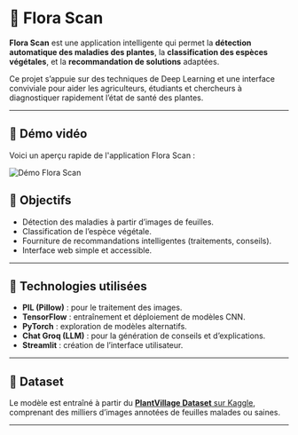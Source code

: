 # 🌿 Flora Scan

**Flora Scan** est une application intelligente qui permet la **détection automatique des maladies des plantes**, la **classification des espèces végétales**, et la **recommandation de solutions** adaptées.

Ce projet s’appuie sur des techniques de Deep Learning et une interface conviviale pour aider les agriculteurs, étudiants et chercheurs à diagnostiquer rapidement l’état de santé des plantes.

---

## 🎥 Démo vidéo

Voici un aperçu rapide de l'application Flora Scan :

![Démo Flora Scan](./assets/flora_scan_demo.gif)


## 🌱 Objectifs

- Détection des maladies à partir d’images de feuilles.
- Classification de l’espèce végétale.
- Fourniture de recommandations intelligentes (traitements, conseils).
- Interface web simple et accessible.

---

## 🧠 Technologies utilisées

- **PIL (Pillow)** : pour le traitement des images.
- **TensorFlow** : entraînement et déploiement de modèles CNN.
- **PyTorch** : exploration de modèles alternatifs.
- **Chat Groq (LLM)** : pour la génération de conseils et d’explications.
- **Streamlit** : création de l’interface utilisateur.

---

## 📂 Dataset

Le modèle est entraîné à partir du [**PlantVillage Dataset** sur Kaggle](https://www.kaggle.com/datasets/emmarex/plantdisease), comprenant des milliers d’images annotées de feuilles malades ou saines.

---

